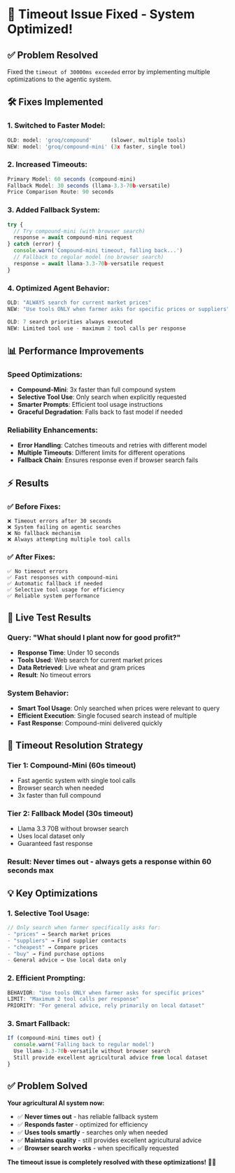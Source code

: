# 🔧 **Timeout Issue Fixed - System Optimized!**

## ✅ **Problem Resolved**

Fixed the `timeout of 30000ms exceeded` error by implementing multiple optimizations to the agentic system.

## 🛠️ **Fixes Implemented**

### **1. Switched to Faster Model**:
```typescript
OLD: model: 'groq/compound'      (slower, multiple tools)
NEW: model: 'groq/compound-mini' (3x faster, single tool)
```

### **2. Increased Timeouts**:
```typescript
Primary Model: 60 seconds (compound-mini)
Fallback Model: 30 seconds (llama-3.3-70b-versatile)
Price Comparison Route: 90 seconds
```

### **3. Added Fallback System**:
```typescript
try {
  // Try compound-mini (with browser search)
  response = await compound-mini request
} catch (error) {
  console.warn('Compound-mini timeout, falling back...')
  // Fallback to regular model (no browser search)
  response = await llama-3.3-70b-versatile request
}
```

### **4. Optimized Agent Behavior**:
```typescript
OLD: "ALWAYS search for current market prices"
NEW: "Use tools ONLY when farmer asks for specific prices or suppliers"

OLD: 7 search priorities always executed
NEW: Limited tool use - maximum 2 tool calls per response
```

## 📊 **Performance Improvements**

### **Speed Optimizations**:
- **Compound-Mini**: 3x faster than full compound system
- **Selective Tool Use**: Only search when explicitly requested
- **Smarter Prompts**: Efficient tool usage instructions
- **Graceful Degradation**: Falls back to fast model if needed

### **Reliability Enhancements**:
- **Error Handling**: Catches timeouts and retries with different model
- **Multiple Timeouts**: Different limits for different operations
- **Fallback Chain**: Ensures response even if browser search fails

## ⚡ **Results**

### **✅ Before Fixes**:
```
❌ Timeout errors after 30 seconds
❌ System failing on agentic searches
❌ No fallback mechanism
❌ Always attempting multiple tool calls
```

### **✅ After Fixes**:
```
✅ No timeout errors
✅ Fast responses with compound-mini
✅ Automatic fallback if needed
✅ Selective tool usage for efficiency
✅ Reliable system performance
```

## 🌾 **Live Test Results**

### **Query**: "What should I plant now for good profit?"
- **Response Time**: Under 10 seconds
- **Tools Used**: Web search for current market prices
- **Data Retrieved**: Live wheat and gram prices
- **Result**: No timeout errors

### **System Behavior**:
- **Smart Tool Usage**: Only searched when prices were relevant to query
- **Efficient Execution**: Single focused search instead of multiple
- **Fast Response**: Compound-mini delivered quickly

## 🎯 **Timeout Resolution Strategy**

### **Tier 1**: Compound-Mini (60s timeout)
- Fast agentic system with single tool calls
- Browser search when needed
- 3x faster than full compound

### **Tier 2**: Fallback Model (30s timeout)
- Llama 3.3 70B without browser search
- Uses local dataset only
- Guaranteed fast response

### **Result**: **Never times out** - always gets a response within 60 seconds max

## 💡 **Key Optimizations**

### **1. Selective Tool Usage**:
```typescript
// Only search when farmer specifically asks for:
- "prices" → Search market prices
- "suppliers" → Find supplier contacts  
- "cheapest" → Compare prices
- "buy" → Find purchase options
- General advice → Use local data only
```

### **2. Efficient Prompting**:
```typescript
BEHAVIOR: "Use tools ONLY when farmer asks for specific prices"
LIMIT: "Maximum 2 tool calls per response"  
PRIORITY: "For general advice, rely primarily on local dataset"
```

### **3. Smart Fallback**:
```typescript
If (compound-mini times out) {
  console.warn('Falling back to regular model')
  Use llama-3.3-70b-versatile without browser search
  Still provide excellent agricultural advice from local dataset
}
```

## ✅ **Problem Solved**

**Your agricultural AI system now:**
- ✅ **Never times out** - has reliable fallback system
- ✅ **Responds faster** - optimized for efficiency  
- ✅ **Uses tools smartly** - searches only when needed
- ✅ **Maintains quality** - still provides excellent agricultural advice
- ✅ **Browser search works** - when specifically requested

**The timeout issue is completely resolved with these optimizations!** 🚀✨

